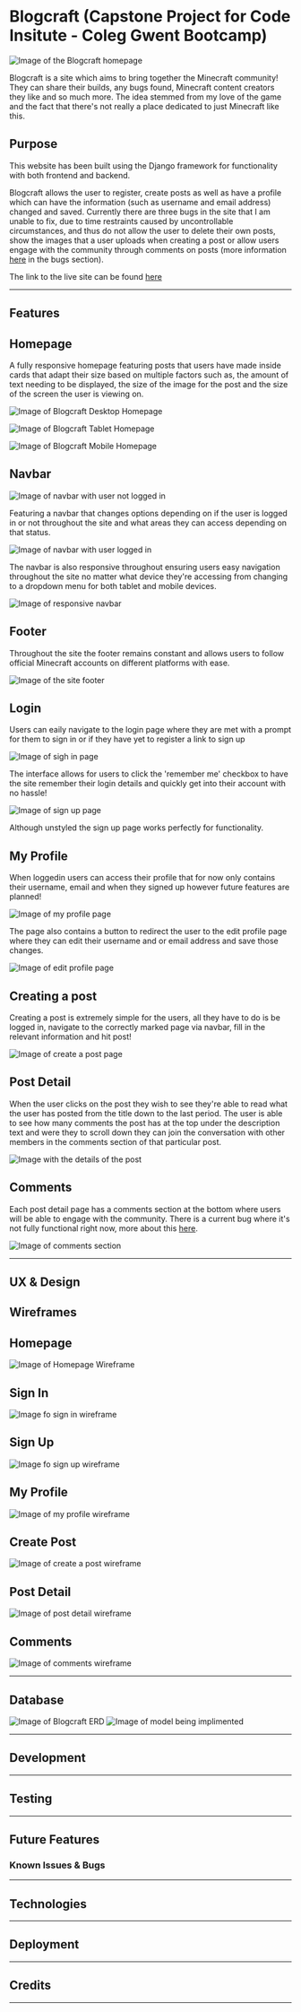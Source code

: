 # Blogcraft (Capstone Project for Code Insitute - Coleg Gwent Bootcamp)
![Image of the Blogcraft homepage](https://github.com/Bethan-McKenzie/BlogCraft/blob/main/media/Homepage%20of%20Blogcraft.png)

Blogcraft is a site which aims to bring together the Minecraft community! They can share their builds, any bugs found, Minecraft content creators they like and so much more. The idea stemmed from my love of the game and the fact that there's not really a place dedicated to just Minecraft like this.

## Purpose

This website has been built using the Django framework for functionality with both frontend and backend.

Blogcraft allows the user to register, create posts as well as have a profile which can have the information (such as username and email address) changed and saved.
Currently there are three bugs in the site that I am unable to fix, due to time restraints caused by uncontrollable circumstances, and thus do not allow the user to delete their own posts, show the images that a user uploads when creating a post or allow users engage with the community through comments on posts (more information [here]() in the bugs section).

The link to the live site can be found [here](https://bethanmckenzie-blogcraft-b4a04edf4612.herokuapp.com)

<hr>

## Features

## Homepage

A fully responsive homepage featuring posts that users have made inside cards that adapt their size based on multiple factors such as, the amount of text needing to be displayed, the size of the image for the post and the size of the screen the user is viewing on.

![Image of Blogcraft Desktop Homepage](https://github.com/Bethan-McKenzie/BlogCraft/blob/main/media/Homepage%20of%20Blogcraft.png)

![Image of Blogcraft Tablet Homepage](https://github.com/Bethan-McKenzie/BlogCraft/blob/main/media/Blogcraft%20Homepage%20Tablet.png)

![Image of Blogcraft Mobile Homepage](https://github.com/Bethan-McKenzie/BlogCraft/blob/main/media/Blogcraft%20Homepage%20Mobile.png)

## Navbar

![Image of navbar with user not logged in](https://github.com/Bethan-McKenzie/BlogCraft/blob/main/media/Navbar%20of%20user%20not%20logged%20in.png)

Featuring a navbar that changes options depending on if the user is logged in or not throughout the site and what areas they can access depending on that status.

![Image of navbar with user logged in](https://github.com/Bethan-McKenzie/BlogCraft/blob/main/media/Navbar.png)

The navbar is also responsive throughout ensuring users easy navigation throughout the site no matter what device they're accessing from changing to a dropdown menu for both tablet and mobile devices.

![Image of responsive navbar](https://github.com/Bethan-McKenzie/BlogCraft/blob/main/media/dropdown-navbar.png)

## Footer

Throughout the site the footer remains constant and allows users to follow official Minecraft accounts on different platforms with ease.

![Image of the site footer](https://github.com/Bethan-McKenzie/BlogCraft/blob/main/media/footer.png)

## Login

Users can eaily navigate to the login page where they are met with a prompt for them to sign in or if they have yet to register a link to sign up

![Image of sigh in page](https://github.com/Bethan-McKenzie/BlogCraft/blob/main/media/sign-in.png)

The interface allows for users to click the 'remember me' checkbox to have the site remember their login details and quickly get into their account with no hassle!

![Image of sign up page](https://github.com/Bethan-McKenzie/BlogCraft/blob/main/media/blogcraft%20sign%20up.png)

Although unstyled the sign up page works perfectly for functionality.


## My Profile

When loggedin users can access their profile that for now only contains their username, email and when they signed up however future features are planned!

![Image of my profile page](https://github.com/Bethan-McKenzie/BlogCraft/blob/main/media/my-profile.png)

The page also contains a button to redirect the user to the edit profile page where they can edit their username and or email address and save those changes.

![Image of edit profile page](https://github.com/Bethan-McKenzie/BlogCraft/blob/main/media/blogcraft%20edit%20profile.png)

## Creating a post

Creating a post is extremely simple for the users, all they have to do is be logged in, navigate to the correctly marked page via navbar, fill in the relevant information and hit post!

![Image of create a post page](https://github.com/Bethan-McKenzie/BlogCraft/blob/main/media/blogcraft%20create%20a%20post.png)

## Post Detail

When the user clicks on the post they wish to see they're able to read what the user has posted from the title down to the last period. The user is able to see how many comments the post has at the top under the description text and were they to scroll down they can join the conversation with other members in the comments section of that particular post.

![Image with the details of the post](https://github.com/Bethan-McKenzie/BlogCraft/blob/main/media/blogcraft%20post%20detail.png)

## Comments

Each post detail page has a comments section at the bottom where users will be able to engage with the community. There is a current bug where it's not fully functional right now, more about this [here]().

![Image of comments section](https://github.com/Bethan-McKenzie/BlogCraft/blob/main/media/write-comment.png)

<hr>

## UX & Design
## Wireframes
## Homepage
![Image of Homepage Wireframe](https://github.com/Bethan-McKenzie/BlogCraft/blob/main/media/blogcraft%20wireframe%20homepage.png)
## Sign In
![Image fo sign in wireframe](https://github.com/Bethan-McKenzie/BlogCraft/blob/main/media/blogcraft%20wireframe%20sign%20in.png)
## Sign Up
![Image fo sign up wireframe](https://github.com/Bethan-McKenzie/BlogCraft/blob/main/media/blogcraft%20wireframe%20sign%20up.png)
## My Profile
![Image of my profile wireframe](https://github.com/Bethan-McKenzie/BlogCraft/blob/main/media/blogcraft%20wireframe%20user%20profile.png)
## Create Post
![Image of create a post wireframe](https://github.com/Bethan-McKenzie/BlogCraft/blob/main/media/blogcraft%20wireframe%20create%20post.png)
## Post Detail
![Image of post detail wireframe](https://github.com/Bethan-McKenzie/BlogCraft/blob/main/media/blogcraft%20wireframe%20view%20post.png)
## Comments
![Image of comments wireframe](https://github.com/Bethan-McKenzie/BlogCraft/blob/main/media/blogcraft%20wireframe%20comments.png)

<hr>

## Database

![Image of Blogcraft ERD](https://github.com/Bethan-McKenzie/BlogCraft/blob/main/media/blogcraft%20ERD.png)
![Image of model being implimented](https://github.com/Bethan-McKenzie/BlogCraft/blob/main/media/blog%20model.png)

<hr>

## Development

<hr>

## Testing

<hr>

## Future Features

### Known Issues & Bugs

<hr>

## Technologies

<hr>

## Deployment

<hr>

## Credits

<hr>
